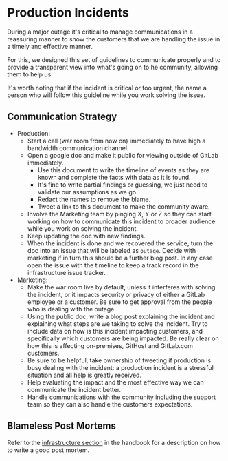 # Production Incidents

During a major outage it's critical to manage communications in a reassuring manner to show the customers that we are handling the issue in a timely and effective manner.

For this, we designed this set of guidelines to communicate properly and to provide a transparent view into what's going on to he community, allowing them to help us.

It's worth noting that if the incident is critical or too urgent, the name a person who will follow this guideline while you work solving the issue.

## Communication Strategy

* Production:
  * Start a call (war room from now on) immediately to have high a bandwidth communication channel.
  * Open a google doc and make it public for viewing outside of GitLab immediately.
    * Use this document to write the timeline of events as they are known and complete the facts with data as it is found.
    * It's fine to write partial findings or guessing, we just need to validate our assumptions as we go.
    * Redact the names to remove the blame.
    * Tweet a link to this document to make the community aware.
  * Involve the Marketing team by pinging X, Y or Z so they can start working on how to communicate this incident to broader audience while you work on solving the incident.
  * Keep updating the doc with new findings.
  * When the incident is done and we recovered the service, turn the doc into an issue that will be labeled as `outage`. Decide with marketing if in turn this should be a further blog post. In any case open the issue with the timeline to keep a track record in the infrastructure issue tracker.
* Marketing:
  * Make the war room live by default, unless it interferes with solving the incident, or it impacts security or privacy of either a GitLab employee or a customer. Be sure to get approval from the people who is dealing with the outage.
  * Using the public doc, write a blog post explaining the incident and explaining what steps are we taking to solve the incident. Try to include data on how is this incident impacting customers, and specifically which customers are being impacted. Be really clear on how this is affecting on-premises, GitHost and GitLab.com customers.
  * Be sure to be helpful, take ownership of tweeting if production is busy dealing with the incident: a production incident is a stressful situation and all help is greatly received.
  * Help evaluating the impact and the most effective way we can communicate the incident better.
  * Handle communications with the community including the support team so they can also handle the customers expectations.

## Blameless Post Mortems

Refer to the [infrastructure section](https://about.gitlab.com/handbook/infrastructure/) in the handbook for a description on how to write a good post mortem.
